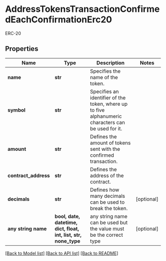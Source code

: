 # AddressTokensTransactionConfirmedEachConfirmationErc20

ERC-20

## Properties
Name | Type | Description | Notes
------------ | ------------- | ------------- | -------------
**name** | **str** | Specifies the name of the token. | 
**symbol** | **str** | Specifies an identifier of the token, where up to five alphanumeric characters can be used for it. | 
**amount** | **str** | Defines the amount of tokens sent with the confirmed transaction. | 
**contract_address** | **str** | Defines the address of the contract. | 
**decimals** | **str** | Defines how many decimals can be used to break the token. | [optional] 
**any string name** | **bool, date, datetime, dict, float, int, list, str, none_type** | any string name can be used but the value must be the correct type | [optional]

[[Back to Model list]](../README.md#documentation-for-models) [[Back to API list]](../README.md#documentation-for-api-endpoints) [[Back to README]](../README.md)


